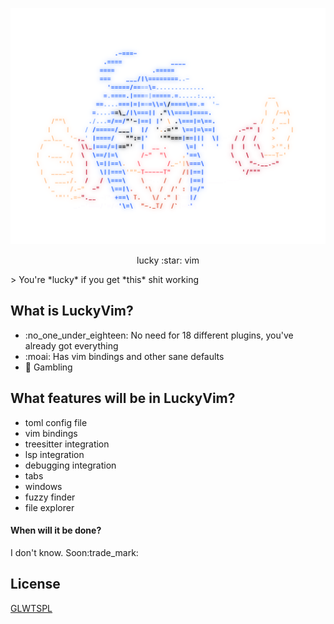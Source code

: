 ![Konata](/logo.png)
<p align="center">lucky :star: vim</p>
> You're *lucky* if you get *this* shit working

## What is LuckyVim?
- :no_one_under_eighteen: No need for 18 different plugins, you've already got everything
- :moai: Has vim bindings and other sane defaults
- :slot_machine: Gambling

## What features will be in LuckyVim?
- toml config file
- vim bindings
- treesitter integration
- lsp integration
- debugging integration
- tabs
- windows
- fuzzy finder
- file explorer

#### When will it be done?
I don't know. Soon:trade_mark:

## License
[GLWTSPL](/LICENSE)


